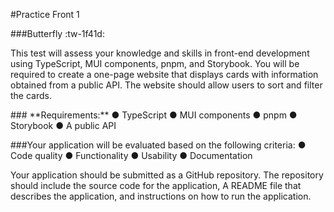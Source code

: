 #Practice Front 1

###Butterfly :tw-1f41d:

This test will assess your knowledge and skills in front-end development using TypeScript, MUI
components, pnpm, and Storybook. You will be required to create a one-page website that
displays cards with information obtained from a public API. The website should allow users to
sort and filter the cards.
<p>

</p>
### **Requirements:**
● TypeScript
● MUI components
● pnpm
● Storybook
● A public API
<p>

</p>
###Your application will be evaluated based on the following criteria:
● Code quality
● Functionality
● Usability
● Documentation
<p>

</p>
Your application should be submitted as a GitHub repository. The repository should include the
source code for the application, A README file that describes the application, and instructions
on how to run the application.